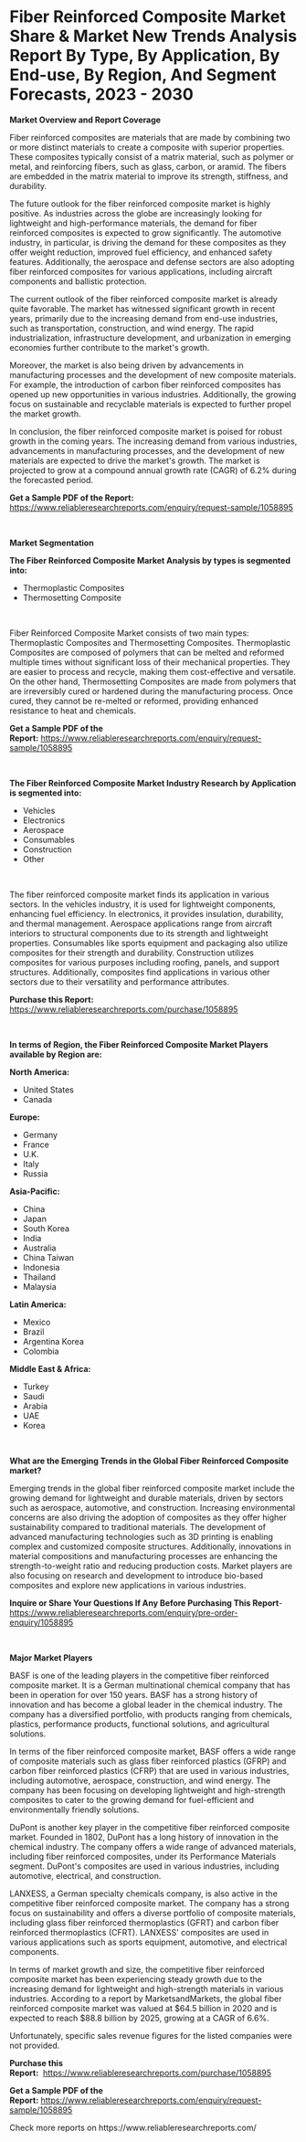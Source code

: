 <p><h1>Fiber Reinforced Composite Market Share & Market New Trends Analysis Report By Type, By Application, By End-use, By Region, And Segment Forecasts, 2023 - 2030</h1></p><p><strong>Market Overview and Report Coverage</strong></p>
<p><p>Fiber reinforced composites are materials that are made by combining two or more distinct materials to create a composite with superior properties. These composites typically consist of a matrix material, such as polymer or metal, and reinforcing fibers, such as glass, carbon, or aramid. The fibers are embedded in the matrix material to improve its strength, stiffness, and durability.</p><p>The future outlook for the fiber reinforced composite market is highly positive. As industries across the globe are increasingly looking for lightweight and high-performance materials, the demand for fiber reinforced composites is expected to grow significantly. The automotive industry, in particular, is driving the demand for these composites as they offer weight reduction, improved fuel efficiency, and enhanced safety features. Additionally, the aerospace and defense sectors are also adopting fiber reinforced composites for various applications, including aircraft components and ballistic protection.</p><p>The current outlook of the fiber reinforced composite market is already quite favorable. The market has witnessed significant growth in recent years, primarily due to the increasing demand from end-use industries, such as transportation, construction, and wind energy. The rapid industrialization, infrastructure development, and urbanization in emerging economies further contribute to the market's growth.</p><p>Moreover, the market is also being driven by advancements in manufacturing processes and the development of new composite materials. For example, the introduction of carbon fiber reinforced composites has opened up new opportunities in various industries. Additionally, the growing focus on sustainable and recyclable materials is expected to further propel the market growth.</p><p>In conclusion, the fiber reinforced composite market is poised for robust growth in the coming years. The increasing demand from various industries, advancements in manufacturing processes, and the development of new materials are expected to drive the market's growth. The market is projected to grow at a compound annual growth rate (CAGR) of 6.2% during the forecasted period.</p></p>
<p><strong>Get a Sample PDF of the Report:</strong> <a href="https://www.reliableresearchreports.com/enquiry/request-sample/1058895">https://www.reliableresearchreports.com/enquiry/request-sample/1058895</a></p>
<p>&nbsp;</p>
<p><strong>Market Segmentation</strong></p>
<p><strong>The Fiber Reinforced Composite Market Analysis by types is segmented into:</strong></p>
<p><ul><li>Thermoplastic Composites</li><li>Thermosetting Composite</li></ul></p>
<p>&nbsp;</p>
<p><p>Fiber Reinforced Composite Market consists of two main types: Thermoplastic Composites and Thermosetting Composites. Thermoplastic Composites are composed of polymers that can be melted and reformed multiple times without significant loss of their mechanical properties. They are easier to process and recycle, making them cost-effective and versatile. On the other hand, Thermosetting Composites are made from polymers that are irreversibly cured or hardened during the manufacturing process. Once cured, they cannot be re-melted or reformed, providing enhanced resistance to heat and chemicals.</p></p>
<p><strong>Get a Sample PDF of the Report:</strong>&nbsp;<a href="https://www.reliableresearchreports.com/enquiry/request-sample/1058895">https://www.reliableresearchreports.com/enquiry/request-sample/1058895</a></p>
<p>&nbsp;</p>
<p><strong>The Fiber Reinforced Composite Market Industry Research by Application is segmented into:</strong></p>
<p><ul><li>Vehicles</li><li>Electronics</li><li>Aerospace</li><li>Consumables</li><li>Construction</li><li>Other</li></ul></p>
<p>&nbsp;</p>
<p><p>The fiber reinforced composite market finds its application in various sectors. In the vehicles industry, it is used for lightweight components, enhancing fuel efficiency. In electronics, it provides insulation, durability, and thermal management. Aerospace applications range from aircraft interiors to structural components due to its strength and lightweight properties. Consumables like sports equipment and packaging also utilize composites for their strength and durability. Construction utilizes composites for various purposes including roofing, panels, and support structures. Additionally, composites find applications in various other sectors due to their versatility and performance attributes.</p></p>
<p><strong>Purchase this Report:</strong>&nbsp; <a href="https://www.reliableresearchreports.com/purchase/1058895">https://www.reliableresearchreports.com/purchase/1058895</a></p>
<p>&nbsp;</p>
<p><strong>In terms of Region, the Fiber Reinforced Composite Market Players available by Region are:</strong></p>
<p>
    <p> <strong> North America: </strong>
        <ul>
            <li>United States</li>
            <li>Canada</li>
        </ul>
        </p> 
    <p> <strong> Europe: </strong>
        <ul>
            <li>Germany</li>
            <li>France</li>
            <li>U.K.</li>
            <li>Italy</li>
            <li>Russia</li>
        </ul>
        </p> 
    <p> <strong> Asia-Pacific: </strong>
        <ul>
            <li>China</li>
            <li>Japan</li>
            <li>South Korea</li>
            <li>India</li>
            <li>Australia</li>
            <li>China Taiwan</li>
            <li>Indonesia</li>
            <li>Thailand</li>
            <li>Malaysia</li>
        </ul>
        </p> 
    <p> <strong> Latin America: </strong>
        <ul>
            <li>Mexico</li>
            <li>Brazil</li>
            <li>Argentina Korea</li>
            <li>Colombia</li>
        </ul>
        </p> 
    <p> <strong> Middle East & Africa: </strong>
        <ul>
            <li>Turkey</li>
            <li>Saudi</li>
            <li>Arabia</li>
            <li>UAE</li>
            <li>Korea</li>
        </ul>
    </p>
    </p>
<p>&nbsp;</p>
<p><strong>What are the Emerging Trends in the Global Fiber Reinforced Composite market?</strong></p>
<p><p>Emerging trends in the global fiber reinforced composite market include the growing demand for lightweight and durable materials, driven by sectors such as aerospace, automotive, and construction. Increasing environmental concerns are also driving the adoption of composites as they offer higher sustainability compared to traditional materials. The development of advanced manufacturing technologies such as 3D printing is enabling complex and customized composite structures. Additionally, innovations in material compositions and manufacturing processes are enhancing the strength-to-weight ratio and reducing production costs. Market players are also focusing on research and development to introduce bio-based composites and explore new applications in various industries.</p></p>
<p><strong>Inquire or Share Your Questions If Any Before Purchasing This Report</strong>- <a href="https://www.reliableresearchreports.com/enquiry/pre-order-enquiry/1058895">https://www.reliableresearchreports.com/enquiry/pre-order-enquiry/1058895</a></p>
<p>&nbsp;</p>
<p><strong>Major Market Players</strong></p>
<p><p>BASF is one of the leading players in the competitive fiber reinforced composite market. It is a German multinational chemical company that has been in operation for over 150 years. BASF has a strong history of innovation and has become a global leader in the chemical industry. The company has a diversified portfolio, with products ranging from chemicals, plastics, performance products, functional solutions, and agricultural solutions.</p><p>In terms of the fiber reinforced composite market, BASF offers a wide range of composite materials such as glass fiber reinforced plastics (GFRP) and carbon fiber reinforced plastics (CFRP) that are used in various industries, including automotive, aerospace, construction, and wind energy. The company has been focusing on developing lightweight and high-strength composites to cater to the growing demand for fuel-efficient and environmentally friendly solutions.</p><p>DuPont is another key player in the competitive fiber reinforced composite market. Founded in 1802, DuPont has a long history of innovation in the chemical industry. The company offers a wide range of advanced materials, including fiber reinforced composites, under its Performance Materials segment. DuPont's composites are used in various industries, including automotive, electrical, and construction.</p><p>LANXESS, a German specialty chemicals company, is also active in the competitive fiber reinforced composite market. The company has a strong focus on sustainability and offers a diverse portfolio of composite materials, including glass fiber reinforced thermoplastics (GFRT) and carbon fiber reinforced thermoplastics (CFRT). LANXESS' composites are used in various applications such as sports equipment, automotive, and electrical components.</p><p>In terms of market growth and size, the competitive fiber reinforced composite market has been experiencing steady growth due to the increasing demand for lightweight and high-strength materials in various industries. According to a report by MarketsandMarkets, the global fiber reinforced composite market was valued at $64.5 billion in 2020 and is expected to reach $88.8 billion by 2025, growing at a CAGR of 6.6%.</p><p>Unfortunately, specific sales revenue figures for the listed companies were not provided.</p></p>
<p><strong>Purchase this Report:</strong>&nbsp;&nbsp;<a href="https://www.reliableresearchreports.com/purchase/1058895">https://www.reliableresearchreports.com/purchase/1058895</a></p>
<p></p>
<p><strong>Get a Sample PDF of the Report:</strong>&nbsp;<a href="https://www.reliableresearchreports.com/enquiry/request-sample/1058895">https://www.reliableresearchreports.com/enquiry/request-sample/1058895</a></p>
<p>Check more reports on https://www.reliableresearchreports.com/</p>